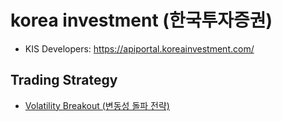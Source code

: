 # korea investment (한국투자증권)
- KIS Developers: https://apiportal.koreainvestment.com/


## Trading Strategy
- [Volatility Breakout (변동성 돌파 전략)](./volatility_breakout)
